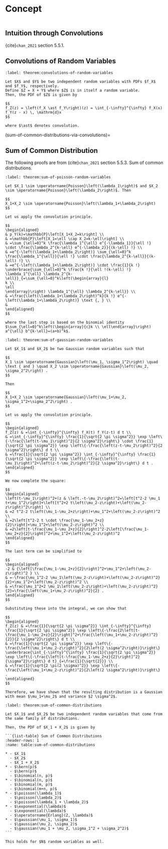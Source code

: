 # Concept

```{contents}
```

## Intuition through Convolutions

{cite}`chan_2021` section 5.5.1.

## Convolutions of Random Variables

```{prf:theorem} Convolutions of Random Variables
:label: theorem:convolutions-of-random-variables

Let $X$ and $Y$ be two independent random variables with PDFs $f_X$ and $f_Y$, respectively.
Define $Z = X + Y$ where $Z$ is in itself a random variable.
Then, the PDF of $Z$ is given by

$$
f_Z(z) = \left(f_X \ast f_Y\right)(z) = \int_{-\infty}^{\infty} f_X(x) f_Y(z - x) \, \mathrm{d}x
$$

where $\ast$ denotes convolution.
```

(sum-of-common-distributions-via-convolutions)=

## Sum of Common Distribution

The following proofs are from {cite}`chan_2021` section 5.5.3. Sum of common
distributions.

```{prf:theorem} Sum of Poisson Random Variables
:label: theorem:sum-of-poisson-random-variables

Let $X_1 \sim \operatorname{Poisson}\left(\lambda_1\right)$ and $X_2 \sim \operatorname{Poisson}\left(\lambda_2\right)$. Then

$$
X_1+X_2 \sim \operatorname{Poisson}\left(\lambda_1+\lambda_2\right)
$$
```

```{prf:proof}
Let us apply the convolution principle.

$$
\begin{aligned}
& p_Y(k)=\mathbb{P}\left[X_1+X_2=k\right] \\
& =\mathbb{P}\left[X_1=\ell \cap X_2=k-\ell\right] \\
& =\sum_{\ell=0}^k \frac{\lambda_1^{\ell} e^{-\lambda_1}}{\ell !} \cdot \frac{\lambda_2^{k-\ell} e^{-\lambda_2}}{(k-\ell) !} \\
& =e^{-\left(\lambda_1+\lambda_2\right)} \sum_{\ell=0}^k \frac{\lambda_1^{\ell}}{\ell !} \cdot \frac{\lambda_2^{k-\ell}}{(k-\ell) !} \\
& =e^{-\left(\lambda_1+\lambda_2\right)} \cdot \frac{1}{k !} \underbrace{\sum_{\ell=0}^k \frac{k !}{\ell !(k-\ell) !} \lambda_1^{\ell} \lambda_2^{k-\ell}}_{=\sum_{\ell=0}^k\left(\begin{array}{l}
k \\
\ell
\end{array}\right) \lambda_1^{\ell} \lambda_2^{k-\ell}} \\
& =\frac{\left(\lambda_1+\lambda_2\right)^k}{k !} e^{-\left(\lambda_1+\lambda_2\right)} \text {, } \\
&
\end{aligned}
$$

where the last step is based on the binomial identity $\sum_{\ell=0}^k\left(\begin{array}{c}k \\ \ell\end{array}\right) a^{\ell} b^{k-\ell}=(a+b)^k$.
```

```{prf:theorem} Sum of Gaussian Random Variables
:label: theorem:sum-of-gaussian-random-variables

Let $X_1$ and $X_2$ be two Gaussian random variables such that

$$
X_1 \sim \operatorname{Gaussian}\left(\mu_1, \sigma_1^2\right) \quad \text { and } \quad X_2 \sim \operatorname{Gaussian}\left(\mu_2, \sigma_2^2\right) .
$$

Then

$$
X_1+X_2 \sim \operatorname{Gaussian}\left(\mu_1+\mu_2, \sigma_1^2+\sigma_2^2\right) .
$$
```

```{prf:proof}
Let us apply the convolution principle.

$$
\begin{aligned}
f_Z(z) & =\int_{-\infty}^{\infty} f_X(t) f_Y(z-t) d t \\
& =\int_{-\infty}^{\infty} \frac{1}{\sqrt{2 \pi \sigma^2}} \exp \left\{-\frac{\left(t-\mu_1\right)^2}{2 \sigma^2}\right\} \cdot \frac{1}{\sqrt{2 \pi \sigma^2}} \exp \left\{-\frac{\left(z-t-\mu_2\right)^2}{2 \sigma^2}\right\} d t \\
& =\frac{1}{\sqrt{2 \pi \sigma^2}} \int_{-\infty}^{\infty} \frac{1}{\sqrt{2 \pi \sigma^2}} \exp \left\{-\frac{\left(t-\mu_1\right)^2+\left(z-t-\mu_2\right)^2}{2 \sigma^2}\right\} d t .
\end{aligned}
$$

We now complete the square:

$$
\begin{aligned}
\left(t-\mu_1\right)^2+(z & \left.-t-\mu_2\right)^2=\left[t^2-2 \mu_1 t+\mu_1^2\right]+\left[t^2+2 t\left(\mu_2-z\right)+\left(\mu_2-z\right)^2\right] \\
& =2 t^2-2 t\left(\mu_1-\mu_2+z\right)+\mu_1^2+\left(\mu_2-z\right)^2 \\
& =2\left[t^2-2 t \cdot \frac{\mu_1-\mu_2+z}{2}\right]+\mu_1^2+\left(\mu_2-z\right)^2 \\
& =2\left[t-\frac{\mu_1-\mu_2+z}{2}\right]^2-2\left[\frac{\mu_1-\mu_2+z}{2}\right]^2+\mu_1^2+\left(\mu_2-z\right)^2
\end{aligned}
$$

The last term can be simplified to

$$
\begin{aligned}
-2 & {\left[\frac{\mu_1-\mu_2+z}{2}\right]^2+\mu_1^2+\left(\mu_2-z\right)^2 } \\
& =-\frac{\mu_1^2-2 \mu_1\left(\mu_2-z\right)+\left(\mu_2-z\right)^2}{2}+\mu_1^2+\left(\mu_2-z\right)^2 \\
& =\frac{\mu_1^2+2 \mu_1\left(\mu_2-z\right)+\left(\mu_2-z\right)^2}{2}=\frac{\left(\mu_1+\mu_2-z\right)^2}{2} .
\end{aligned}
$$

Substituting these into the integral, we can show that

$$
\begin{aligned}
f_Z(z) & =\frac{1}{\sqrt{2 \pi \sigma^2}} \int_{-\infty}^{\infty} \frac{1}{\sqrt{2 \pi \sigma^2}} \exp \left\{-\frac{2\left[t-\frac{\mu_1-\mu_2+z}{2}\right]^2+\frac{\left(\mu_1+\mu_2-z\right)^2}{2}}{2 \sigma^2}\right\} d t \\
& =\frac{1}{\sqrt{2 \pi \sigma^2}} \exp \left\{-\frac{\left(\mu_1+\mu_2-z\right)^2}{2\left(2 \sigma^2\right)}\right\} \underbrace{\int_{-\infty}^{\infty} \frac{1}{\sqrt{2 \pi \sigma^2}} \exp \left\{-\frac{\left[t-\frac{\mu_1-\mu_2+z}{2}\right]^2}{\sigma^2}\right\} d t}_{=\frac{1}{\sqrt{2}}} \\
& =\frac{1}{\sqrt{2 \pi(2 \sigma)^2}} \exp \left\{-\frac{\left(\mu_1+\mu_2-z\right)^2}{2\left(2 \sigma^2\right)}\right\} .
\end{aligned}
$$

Therefore, we have shown that the resulting distribution is a Gaussian with mean $\mu_1+\mu_2$ and variance $2 \sigma^2$.
```

````{prf:theorem} Sum of Common Distributions
:label: theorem:sum-of-common-distributions

Let $X_1$ and $X_2$ be two independent random variables that come from the same family of distributions.

Then, the PDF of $X_1 + X_2$ is given by

```{list-table} Sum of Common Distributions
:header-rows: 1
:name: table:sum-of-common-distributions

* - $X_1$
  - $X_2$
  - $X_1 + X_2$
* - $\bern(p)$
  - $\bern(p)$
  - $\binomial(n, p)$
* - $\binomial(n, p)$
  - $\binomial(m, p)$
  - $\binomial(m+n, p)$
* - $\poisson(\lambda_1)$
  - $\poisson(\lambda_2)$
  - $\poisson(\lambda_1 + \lambda_2)$
* - $\exponential(\lambda)$
  - $\exponential(\lambda)$
  - $\operatorname{Erlang}(2, \lambda)$
* - $\gaussian(\mu_1, \sigma_1)$
  - $\gaussian(\mu_2, \sigma_2)$
  - $\gaussian(\mu_1 + \mu_2, \sigma_1^2 + \sigma_2^2)$
```

This holds for $N$ random variables as well.
````

